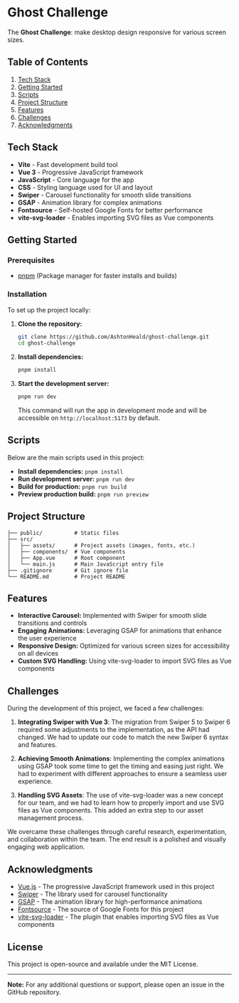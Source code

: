 # Ghost Challenge

The **Ghost Challenge**: make desktop design responsive for various screen sizes.

## Table of Contents
1. [Tech Stack](#tech-stack)
2. [Getting Started](#getting-started)
3. [Scripts](#scripts)
4. [Project Structure](#project-structure)
5. [Features](#features)
6. [Challenges](#challenges)
7. [Acknowledgments](#acknowledgments)

## Tech Stack

- **Vite** - Fast development build tool
- **Vue 3** - Progressive JavaScript framework
- **JavaScript** - Core language for the app
- **CSS** - Styling language used for UI and layout
- **Swiper** - Carousel functionality for smooth slide transitions
- **GSAP** - Animation library for complex animations
- **Fontsource** - Self-hosted Google Fonts for better performance
- **vite-svg-loader** - Enables importing SVG files as Vue components

## Getting Started

### Prerequisites
- [pnpm](https://pnpm.io/) (Package manager for faster installs and builds)

### Installation
To set up the project locally:

1. **Clone the repository:**
   ```bash
   git clone https://github.com/AshtonHeald/ghost-challenge.git
   cd ghost-challenge
   ```

2. **Install dependencies:**
   ```bash
   pnpm install
   ```

3. **Start the development server:**
   ```bash
   pnpm run dev
   ```
   This command will run the app in development mode and will be accessible on `http://localhost:5173` by default.

## Scripts

Below are the main scripts used in this project:

* **Install dependencies:** `pnpm install`
* **Run development server:** `pnpm run dev`
* **Build for production:** `pnpm run build`
* **Preview production build:** `pnpm run preview`

## Project Structure

```
├── public/          # Static files
├── src/
│   ├── assets/      # Project assets (images, fonts, etc.)
│   ├── components/  # Vue components
│   ├── App.vue      # Root component
│   └── main.js      # Main JavaScript entry file
├── .gitignore       # Git ignore file
└── README.md        # Project README
```

## Features

* **Interactive Carousel:** Implemented with Swiper for smooth slide transitions and controls
* **Engaging Animations:** Leveraging GSAP for animations that enhance the user experience
* **Responsive Design:** Optimized for various screen sizes for accessibility on all devices
* **Custom SVG Handling:** Using vite-svg-loader to import SVG files as Vue components

## Challenges

During the development of this project, we faced a few challenges:

1. **Integrating Swiper with Vue 3**: The migration from Swiper 5 to Swiper 6 required some adjustments to the implementation, as the API had changed. We had to update our code to match the new Swiper 6 syntax and features.

2. **Achieving Smooth Animations**: Implementing the complex animations using GSAP took some time to get the timing and easing just right. We had to experiment with different approaches to ensure a seamless user experience.

3. **Handling SVG Assets**: The use of vite-svg-loader was a new concept for our team, and we had to learn how to properly import and use SVG files as Vue components. This added an extra step to our asset management process.

We overcame these challenges through careful research, experimentation, and collaboration within the team. The end result is a polished and visually engaging web application.

## Acknowledgments

* [Vue.js](https://vuejs.org/) - The progressive JavaScript framework used in this project
* [Swiper](https://swiperjs.com/) - The library used for carousel functionality
* [GSAP](https://greensock.com/gsap/) - The animation library for high-performance animations
* [Fontsource](https://fontsource.org/) - The source of Google Fonts for this project
* [vite-svg-loader](https://github.com/jpkleemans/vite-svg-loader) - The plugin that enables importing SVG files as Vue components

## License

This project is open-source and available under the MIT License.

---

**Note:** For any additional questions or support, please open an issue in the GitHub repository.
